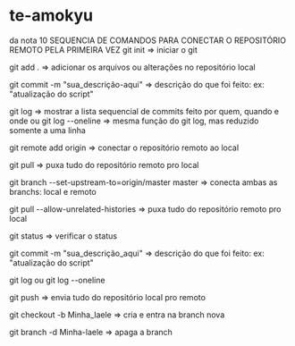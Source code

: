 # te-amokyu
da nota 10
SEQUENCIA DE COMANDOS PARA CONECTAR O REPOSITÓRIO REMOTO PELA PRIMEIRA VEZ
git init => iniciar o git

git add . => adicionar os arquivos ou alterações no repositório local

git commit -m "sua_descrição-aqui" => descrição do que foi feito: ex: "atualização do script"

git log => mostrar a lista sequencial de commits feito por quem, quando e onde ou git log --oneline => mesma função do git log, mas reduzido somente a uma linha

git remote add origin  => conectar o repositório remoto ao local

git pull => puxa tudo do repositório remoto pro local

git branch --set-upstream-to=origin/master master => conecta ambas as branchs: local e remoto

git pull --allow-unrelated-histories => puxa tudo do repositório remoto pro local

git status => verificar o status

git commit -m "sua_descrição_aqui" => descrição do que foi feito: ex: "atualização do script"

git log ou git log --oneline

git push => envia tudo do repositório local pro remoto

git checkout -b Minha_laele => cria e entra na branch nova

git branch -d Minha-laele => apaga a branch
